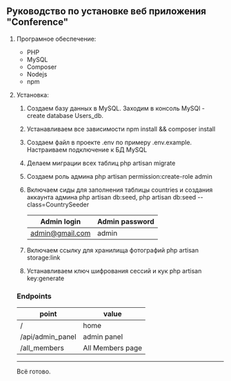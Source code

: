 ## Руководство по установке веб приложения "Conference"

1. Програмное обеспечение:
    - PHP
    - MySQL
    - Composer
    - Nodejs
    - npm
2. Установка:
    1. Создаем базу данных в MySQL. Заходим в консоль MySQl -  create database Users_db.
    2. Устанавливаем все зависимости npm install && composer install
    3. Создаем файл в проекте .env по примеру .env.example. Настраиваем подключение к БД MySQL
    4. Делаем миграции всех таблиц php artisan migrate
    5. Создаем роль админа php artisan permission:create-role admin
    6. Включаем сиды для заполнения таблицы countries и создания аккаунта админа php artisan db:seed, php artisan db:seed --class=CountrySeeder

       | Admin login  | Admin password |
       | ------------- | ------------- |
       | admin@gmail.com | admin  |
    
    7. Включаем ссылку для хранилища фотографий php artisan storage:link
    8. Устанавливаем ключ шифрования сессий и кук php artisan key:generate
    
    ### Endpoints

   | point  | value |
   | ------------- | ------------- |
   | / | home  |
   | /api/admin_panel | admin panel  |
   | /all_members | All Members page  |
   
    ****
   Всё готово.
    
